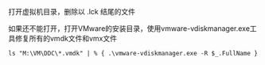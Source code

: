 打开虚拟机目录，删除以 .lck 结尾的文件

如果还不能打开，打开VMware的安装目录，使用vmware-vdiskmanager.exe工具修复所有的vmdk文件和vmx文件

```
ls "M:\VM\DDC\*.vmdk" | % { .\vmware-vdiskmanager.exe -R $_.FullName }
```


